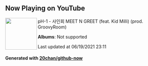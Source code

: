 ## Now Playing on YouTube

[<img align="left" width="100" src="https://yt3.ggpht.com/ytc/AAUvwnjqN9qeOSsYzL_CDsXafQI3HA_424LHA6CMZfSJSg=s88-c-k-c0x00ffffff-no-rj">](https://www.youtube.com/channel/UCf5MIIjpO1g6igv4WdUbdYg)

pH-1 - 사인회 MEET N GREET (feat. Kid Milli) (prod. GroovyRoom)

**Albums**: Not supported

Last updated at 06/19/2021 23:11

#### Generated with [20chan/github-now](https://github.com/20chan/github-now)
